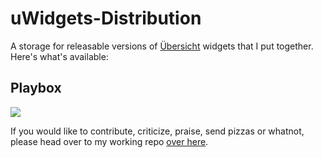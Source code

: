 uWidgets-Distribution
=====================

A storage for releasable versions of [Übersicht](https://github.com/felixhageloh/uebersicht) widgets that I put together. Here's what's available:

## Playbox

![](https://raw.githubusercontent.com/Pe8er/uWidgets-Distribution/master/Playbox/screenshot.png)


If you would like to contribute, criticize, praise, send pizzas or whatnot, please head over to my working repo [over here](https://github.com/Pe8er/Ubersicht-Widgets).
